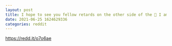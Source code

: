 ```yaml
--- 
layout: post 
title: I hope to see you fellow retards on the other side of the 🌚 I am a retard $PSFE YOLO 
date: 2021-06-25 1624629336 
categories: reddit 
--- 
```

https://redd.it/o7o6ae